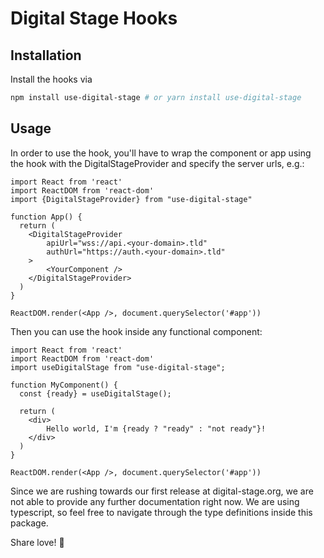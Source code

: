 # Digital Stage Hooks

## Installation

Install the hooks via

```bash
npm install use-digital-stage # or yarn install use-digital-stage
```

## Usage

In order to use the hook, you'll have to wrap the component or app using the hook with the DigitalStageProvider and specify the server urls, e.g.:

```tsx
import React from 'react'
import ReactDOM from 'react-dom'
import {DigitalStageProvider} from "use-digital-stage"

function App() {
  return (
    <DigitalStageProvider
        apiUrl="wss://api.<your-domain>.tld"
        authUrl="https://auth.<your-domain>.tld"
    >
        <YourComponent />
    </DigitalStageProvider>
  )
}

ReactDOM.render(<App />, document.querySelector('#app'))
```
Then you can use the hook inside any functional component:

```tsx
import React from 'react'
import ReactDOM from 'react-dom'
import useDigitalStage from "use-digital-stage";

function MyComponent() {
  const {ready} = useDigitalStage();

  return (
    <div>
        Hello world, I'm {ready ? "ready" : "not ready"}!
    </div>
  )
}

ReactDOM.render(<App />, document.querySelector('#app'))
```

Since we are rushing towards our first release at digital-stage.org, we are not able to provide any further documentation right now.
We are using typescript, so feel free to navigate through the type definitions inside this package.

Share love!
:green_heart:

